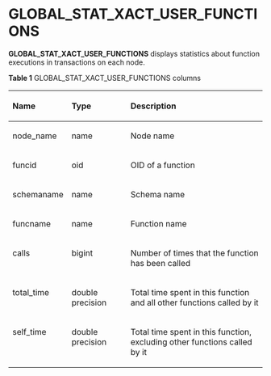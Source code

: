 # GLOBAL\_STAT\_XACT\_USER\_FUNCTIONS<a name="EN-US_TOPIC_0245374715"></a>

**GLOBAL\_STAT\_XACT\_USER\_FUNCTIONS**  displays statistics about function executions in transactions on each node. 

**Table  1**  GLOBAL\_STAT\_XACT\_USER\_FUNCTIONS columns

<a name="en-us_topic_0237122611_table15361448774"></a>
<table><thead align="left"><tr id="en-us_topic_0237122611_row31099482715"><th class="cellrowborder" valign="top" width="17.299999999999997%" id="mcps1.2.4.1.1"><p id="en-us_topic_0237122611_p4109104813718"><a name="en-us_topic_0237122611_p4109104813718"></a><a name="en-us_topic_0237122611_p4109104813718"></a><strong id="b1978744445914"><a name="b1978744445914"></a><a name="b1978744445914"></a>Name</strong></p>
</th>
<th class="cellrowborder" valign="top" width="24.21%" id="mcps1.2.4.1.2"><p id="en-us_topic_0237122611_p310913488710"><a name="en-us_topic_0237122611_p310913488710"></a><a name="en-us_topic_0237122611_p310913488710"></a><strong id="b1069194520593"><a name="b1069194520593"></a><a name="b1069194520593"></a>Type</strong></p>
</th>
<th class="cellrowborder" valign="top" width="58.489999999999995%" id="mcps1.2.4.1.3"><p id="en-us_topic_0237122611_p161095482712"><a name="en-us_topic_0237122611_p161095482712"></a><a name="en-us_topic_0237122611_p161095482712"></a><strong id="b9371174695912"><a name="b9371174695912"></a><a name="b9371174695912"></a>Description</strong></p>
</th>
</tr>
</thead>
<tbody><tr id="en-us_topic_0237122611_row11096483719"><td class="cellrowborder" valign="top" width="17.299999999999997%" headers="mcps1.2.4.1.1 "><p id="en-us_topic_0237122611_p1109194817715"><a name="en-us_topic_0237122611_p1109194817715"></a><a name="en-us_topic_0237122611_p1109194817715"></a>node_name</p>
</td>
<td class="cellrowborder" valign="top" width="24.21%" headers="mcps1.2.4.1.2 "><p id="en-us_topic_0237122611_p161100481975"><a name="en-us_topic_0237122611_p161100481975"></a><a name="en-us_topic_0237122611_p161100481975"></a>name</p>
</td>
<td class="cellrowborder" valign="top" width="58.489999999999995%" headers="mcps1.2.4.1.3 "><p id="en-us_topic_0237122611_p211024814713"><a name="en-us_topic_0237122611_p211024814713"></a><a name="en-us_topic_0237122611_p211024814713"></a>Node name</p>
</td>
</tr>
<tr id="en-us_topic_0237122611_row13110184818712"><td class="cellrowborder" valign="top" width="17.299999999999997%" headers="mcps1.2.4.1.1 "><p id="en-us_topic_0237122611_p1411014817710"><a name="en-us_topic_0237122611_p1411014817710"></a><a name="en-us_topic_0237122611_p1411014817710"></a>funcid</p>
</td>
<td class="cellrowborder" valign="top" width="24.21%" headers="mcps1.2.4.1.2 "><p id="en-us_topic_0237122611_p11101748479"><a name="en-us_topic_0237122611_p11101748479"></a><a name="en-us_topic_0237122611_p11101748479"></a>oid</p>
</td>
<td class="cellrowborder" valign="top" width="58.489999999999995%" headers="mcps1.2.4.1.3 "><p id="en-us_topic_0237122611_p111109481777"><a name="en-us_topic_0237122611_p111109481777"></a><a name="en-us_topic_0237122611_p111109481777"></a>OID of a function</p>
</td>
</tr>
<tr id="en-us_topic_0237122611_row411084819711"><td class="cellrowborder" valign="top" width="17.299999999999997%" headers="mcps1.2.4.1.1 "><p id="en-us_topic_0237122611_p111014810714"><a name="en-us_topic_0237122611_p111014810714"></a><a name="en-us_topic_0237122611_p111014810714"></a>schemaname</p>
</td>
<td class="cellrowborder" valign="top" width="24.21%" headers="mcps1.2.4.1.2 "><p id="en-us_topic_0237122611_p2011034816712"><a name="en-us_topic_0237122611_p2011034816712"></a><a name="en-us_topic_0237122611_p2011034816712"></a>name</p>
</td>
<td class="cellrowborder" valign="top" width="58.489999999999995%" headers="mcps1.2.4.1.3 "><p id="en-us_topic_0237122611_p12110134817710"><a name="en-us_topic_0237122611_p12110134817710"></a><a name="en-us_topic_0237122611_p12110134817710"></a>Schema name</p>
</td>
</tr>
<tr id="en-us_topic_0237122611_row121109481577"><td class="cellrowborder" valign="top" width="17.299999999999997%" headers="mcps1.2.4.1.1 "><p id="en-us_topic_0237122611_p171117481179"><a name="en-us_topic_0237122611_p171117481179"></a><a name="en-us_topic_0237122611_p171117481179"></a>funcname</p>
</td>
<td class="cellrowborder" valign="top" width="24.21%" headers="mcps1.2.4.1.2 "><p id="en-us_topic_0237122611_p19111124812717"><a name="en-us_topic_0237122611_p19111124812717"></a><a name="en-us_topic_0237122611_p19111124812717"></a>name</p>
</td>
<td class="cellrowborder" valign="top" width="58.489999999999995%" headers="mcps1.2.4.1.3 "><p id="en-us_topic_0237122611_p71115481772"><a name="en-us_topic_0237122611_p71115481772"></a><a name="en-us_topic_0237122611_p71115481772"></a>Function name</p>
</td>
</tr>
<tr id="en-us_topic_0237122611_row711118483711"><td class="cellrowborder" valign="top" width="17.299999999999997%" headers="mcps1.2.4.1.1 "><p id="en-us_topic_0237122611_p911194811711"><a name="en-us_topic_0237122611_p911194811711"></a><a name="en-us_topic_0237122611_p911194811711"></a>calls</p>
</td>
<td class="cellrowborder" valign="top" width="24.21%" headers="mcps1.2.4.1.2 "><p id="en-us_topic_0237122611_p31111448470"><a name="en-us_topic_0237122611_p31111448470"></a><a name="en-us_topic_0237122611_p31111448470"></a>bigint</p>
</td>
<td class="cellrowborder" valign="top" width="58.489999999999995%" headers="mcps1.2.4.1.3 "><p id="en-us_topic_0237122611_p1511134813711"><a name="en-us_topic_0237122611_p1511134813711"></a><a name="en-us_topic_0237122611_p1511134813711"></a>Number of times that the function has been called</p>
</td>
</tr>
<tr id="en-us_topic_0237122611_row13111194815720"><td class="cellrowborder" valign="top" width="17.299999999999997%" headers="mcps1.2.4.1.1 "><p id="en-us_topic_0237122611_p911194815710"><a name="en-us_topic_0237122611_p911194815710"></a><a name="en-us_topic_0237122611_p911194815710"></a>total_time</p>
</td>
<td class="cellrowborder" valign="top" width="24.21%" headers="mcps1.2.4.1.2 "><p id="en-us_topic_0237122611_p1311116481710"><a name="en-us_topic_0237122611_p1311116481710"></a><a name="en-us_topic_0237122611_p1311116481710"></a>double precision</p>
</td>
<td class="cellrowborder" valign="top" width="58.489999999999995%" headers="mcps1.2.4.1.3 "><p id="en-us_topic_0237122611_p1911113481373"><a name="en-us_topic_0237122611_p1911113481373"></a><a name="en-us_topic_0237122611_p1911113481373"></a>Total time spent in this function and all other functions called by it</p>
</td>
</tr>
<tr id="en-us_topic_0237122611_row1711118488715"><td class="cellrowborder" valign="top" width="17.299999999999997%" headers="mcps1.2.4.1.1 "><p id="en-us_topic_0237122611_p1611254817713"><a name="en-us_topic_0237122611_p1611254817713"></a><a name="en-us_topic_0237122611_p1611254817713"></a>self_time</p>
</td>
<td class="cellrowborder" valign="top" width="24.21%" headers="mcps1.2.4.1.2 "><p id="en-us_topic_0237122611_p911216481774"><a name="en-us_topic_0237122611_p911216481774"></a><a name="en-us_topic_0237122611_p911216481774"></a>double precision</p>
</td>
<td class="cellrowborder" valign="top" width="58.489999999999995%" headers="mcps1.2.4.1.3 "><p id="en-us_topic_0237122611_p1511216484719"><a name="en-us_topic_0237122611_p1511216484719"></a><a name="en-us_topic_0237122611_p1511216484719"></a>Total time spent in this function, excluding other functions called by it</p>
</td>
</tr>
</tbody>
</table>

